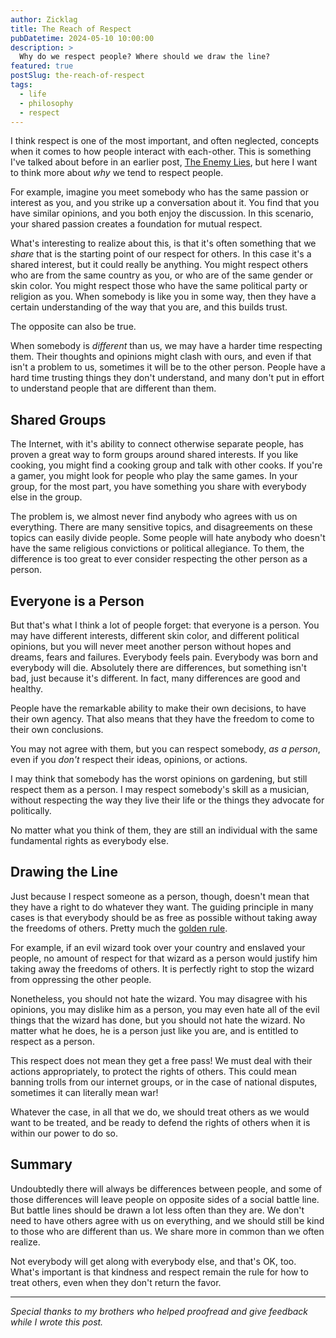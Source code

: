 ```yaml
---
author: Zicklag
title: The Reach of Respect
pubDatetime: 2024-05-10 10:00:00
description: >
  Why do we respect people? Where should we draw the line?
featured: true
postSlug: the-reach-of-respect
tags:
  - life
  - philosophy
  - respect
---
```


I think respect is one of the most important, and often neglected, concepts when it comes to how people interact with each-other. This is something I've talked about before in an earlier post, [The Enemy Lies](./the-enemy-lies), but here I want to think more about _why_ we tend to respect people.

For example, imagine you meet somebody who has the same passion or interest as you, and you strike up a conversation about it. You find that you have similar opinions, and you both enjoy the discussion. In this scenario, your shared passion creates a foundation for mutual respect.

What's interesting to realize about this, is that it's often something that we _share_ that is the starting point of our respect for others. In this case it's a shared interest, but it could really be anything. You might respect others who are from the same country as you, or who are of the same gender or skin color. You might respect those who have the same political party or religion as you. When somebody is like you in some way, then they have a certain understanding of the way that you are, and this builds trust.

The opposite can also be true.

When somebody is _different_ than us, we may have a harder time respecting them. Their thoughts and opinions might clash with ours, and even if that isn't a problem to us, sometimes it will be to the other person. People have a hard time trusting things they don't understand, and many don't put in effort to understand people that are different than them.

## Shared Groups

The Internet, with it's ability to connect otherwise separate people, has proven a great way to form groups around shared interests. If you like cooking, you might find a cooking group and talk with other cooks. If you're a gamer, you might look for people who play the same games. In your group, for the most part, you have something you share with everybody else in the group.

The problem is, we almost never find anybody who agrees with us on everything. There are many sensitive topics, and disagreements on these topics can easily divide people. Some people will hate anybody who doesn't have the same religious convictions or political allegiance. To them, the difference is too great to ever consider respecting the other person as a person.

## Everyone is a Person

But that's what I think a lot of people forget: that everyone is a person. You may have different interests, different skin color, and different political opinions, but you will never meet another person without hopes and dreams, fears and failures. Everybody feels pain. Everybody was born and everybody will die. Absolutely there are differences, but something isn't bad, just because it's different. In fact, many differences are good and healthy.

People have the remarkable ability to make their own decisions, to have their own agency. That also means that they have the freedom to come to their own conclusions.

You may not agree with them, but you can respect somebody, _as a person_, even if you _don't_ respect their ideas, opinions, or actions.

I may think that somebody has the worst opinions on gardening, but still respect them as a person. I may respect somebody's skill as a musician, without respecting the way they live their life or the things they advocate for politically.

No matter what you think of them, they are still an individual with the same fundamental rights as everybody else.

## Drawing the Line

Just because I respect someone as a person, though, doesn't mean that they have a right to do whatever they want. The guiding principle in many cases is that everybody should be as free as possible without taking away the freedoms of others. Pretty much the [golden rule](https://en.wikipedia.org/wiki/Golden_Rule).

For example, if an evil wizard took over your country and enslaved your people, no amount of respect for that wizard as a person would justify him taking away the freedoms of others. It is perfectly right to stop the wizard from oppressing the other people.

Nonetheless, you should not hate the wizard. You may disagree with his opinions, you may dislike him as a person, you may even hate all of the evil things that the wizard has done, but you should not hate the wizard. No matter what he does, he is a person just like you are, and is entitled to respect as a person.

This respect does not mean they get a free pass! We must deal with their actions appropriately, to protect the rights of others. This could mean banning trolls from our internet groups, or in the case of national disputes, sometimes it can literally mean war!

Whatever the case, in all that we do, we should treat others as we would want to be treated, and be ready to defend the rights of others when it is within our power to do so.

## Summary

Undoubtedly there will always be differences between people, and some of those differences will leave people on opposite sides of a social battle line. But battle lines should be drawn a lot less often than they are. We don't need to have others agree with us on everything, and we should still be kind to those who are different than us. We share more in common than we often realize.

Not everybody will get along with everybody else, and that's OK, too. What's important is that kindness and respect remain the rule for how to treat others, even when they don't return the favor.

---

_Special thanks to my brothers who helped proofread and give feedback while I wrote this post._
